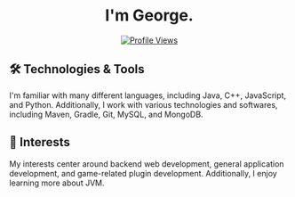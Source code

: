 <h1 align="center">I'm George.</h1>
<a href="https://github.com/glove">
  <p align="center">
    <img src="https://komarev.com/ghpvc/?username=glove" alt="Profile Views">
  </p>
</a>

## 🛠️ Technologies & Tools

I'm familiar with many different languages, including Java, C++, JavaScript, and Python. Additionally, I work with various technologies and softwares, including Maven, Gradle, Git, MySQL, and MongoDB.

## 💬 Interests

My interests center around backend web development, general application development, and game-related plugin development. Additionally, I enjoy learning more about JVM.
